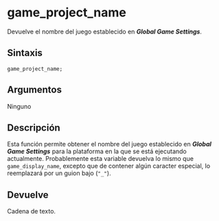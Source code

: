 # game_project_name

Devuelve el nombre del juego establecido en _**Global Game Settings**_.

## Sintaxis

  
```gml  
game_project_name;  
```  

## Argumentos

Ninguno

## Descripción

Esta función permite obtener el nombre del juego establecido en _**Global Game Settings**_ para la plataforma en la que se está ejecutando actualmente. Probablemente esta variable devuelva lo mismo que `game_display_name`, excepto que de contener algún caracter especial, lo reemplazará por un guion bajo (`"_"`).

## Devuelve

Cadena de texto.